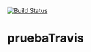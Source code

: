 [![Build Status](https://app.travis-ci.com/jdotaz1/pruebaTravis.svg?branch=main)](https://app.travis-ci.com/jdotaz1/pruebaTravis)
# pruebaTravis
